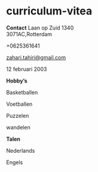 # curriculum-vitea

<b>Contact</b> 
Laan op Zuid 1340<br>3071AC,Rotterdam

+0625361641

 zahari.tahiri@gmail.com 

12 februari 2003


<b>Hobby’s</b>

Basketballen

Voetballen

Puzzelen

wandelen


<b>Talen</b>

Nederlands

Engels 


